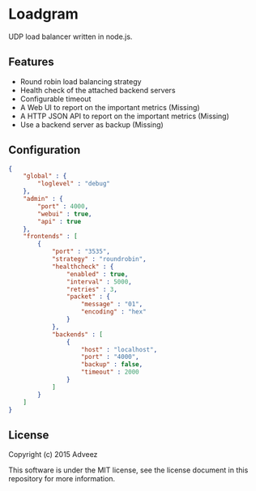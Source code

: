 # Loadgram 

UDP load balancer written in node.js.

## Features

- Round robin load balancing strategy
- Health check of the attached backend servers
- Configurable timeout
- A Web UI to report on the important metrics (Missing)
- A HTTP JSON API to report on the important metrics (Missing)
- Use a backend server as backup (Missing)

## Configuration

```json
{
	"global" : {
		"loglevel" : "debug" 
	},
	"admin" : {
		"port" : 4000,
		"webui" : true,
		"api" : true
	},
	"frontends" : [
		{	
			"port" : "3535",
			"strategy" : "roundrobin",
			"healthcheck" : {
				"enabled" : true,
				"interval" : 5000,
				"retries" : 3,
				"packet" : {
					"message" : "01",
					"encoding" : "hex"
				}
			},
			"backends" : [
				{
					"host" : "localhost",
					"port" : "4000",
					"backup" : false,
					"timeout" : 2000
				}
			]
		}
	]	
}
```

## License

Copyright (c) 2015 Adveez

This software is under the MIT license, see the license document in this repository for more information.